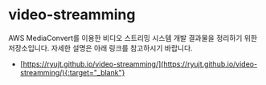# video-streamming

AWS MediaConvert를 이용한 비디오 스트리밍 시스템 개발 결과물을 정리하기 위한 저장소입니다.
자세한 설명은 아래 링크를 참고하시기 바랍니다.

* [https://ryujt.github.io/video-streamming/](https://ryujt.github.io/video-streamming/){:target="_blank"}